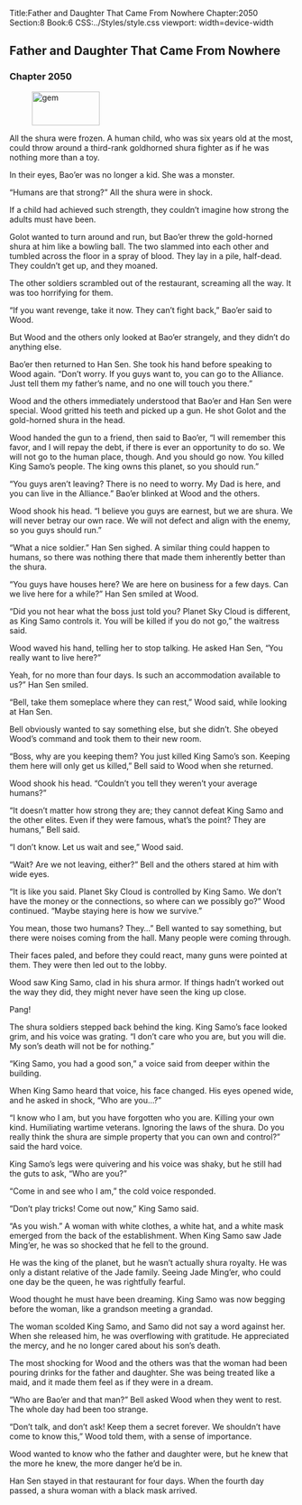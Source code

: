 Title:Father and Daughter That Came From Nowhere 
Chapter:2050 
Section:8 
Book:6 
CSS:../Styles/style.css 
viewport: width=device-width
  
## Father and Daughter That Came From Nowhere
### Chapter 2050 
<figure>
	<img src="../Images/gem.gif" alt="gem" id="gem" width="120" height="60" />
</figure>
  

  
  All the shura were frozen. A human child, who was six years old at the most, could throw around a third-rank goldhorned shura fighter as if he was nothing more than a toy.

In their eyes, Bao’er was no longer a kid. She was a monster.

“Humans are that strong?” All the shura were in shock.

If a child had achieved such strength, they couldn’t imagine how strong the adults must have been.

Golot wanted to turn around and run, but Bao’er threw the gold-horned shura at him like a bowling ball. The two slammed into each other and tumbled across the floor in a spray of blood. They lay in a pile, half-dead. They couldn’t get up, and they moaned.

The other soldiers scrambled out of the restaurant, screaming all the way. It was too horrifying for them.

“If you want revenge, take it now. They can’t fight back,” Bao’er said to Wood.

But Wood and the others only looked at Bao’er strangely, and they didn’t do anything else.

Bao’er then returned to Han Sen. She took his hand before speaking to Wood again. “Don’t worry. If you guys want to, you can go to the Alliance. Just tell them my father’s name, and no one will touch you there.”

Wood and the others immediately understood that Bao’er and Han Sen were special. Wood gritted his teeth and picked up a gun. He shot Golot and the gold-horned shura in the head.

Wood handed the gun to a friend, then said to Bao’er, “I will remember this favor, and I will repay the debt, if there is ever an opportunity to do so. We will not go to the human place, though. And you should go now. You killed King Samo’s people. The king owns this planet, so you should run.”

“You guys aren’t leaving? There is no need to worry. My Dad is here, and you can live in the Alliance.” Bao’er blinked at Wood and the others.

Wood shook his head. “I believe you guys are earnest, but we are shura. We will never betray our own race. We will not defect and align with the enemy, so you guys should run.”

“What a nice soldier.” Han Sen sighed. A similar thing could happen to humans, so there was nothing there that made them inherently better than the shura.

“You guys have houses here? We are here on business for a few days. Can we live here for a while?” Han Sen smiled at Wood.

“Did you not hear what the boss just told you? Planet Sky Cloud is different, as King Samo controls it. You will be killed if you do not go,” the waitress said.

Wood waved his hand, telling her to stop talking. He asked Han Sen, “You really want to live here?”

Yeah, for no more than four days. Is such an accommodation available to us?” Han Sen smiled.

“Bell, take them someplace where they can rest,” Wood said, while looking at Han Sen.

Bell obviously wanted to say something else, but she didn’t. She obeyed Wood’s command and took them to their new room.

“Boss, why are you keeping them? You just killed King Samo’s son. Keeping them here will only get us killed,” Bell said to Wood when she returned.

Wood shook his head. “Couldn’t you tell they weren’t your average humans?”

“It doesn’t matter how strong they are; they cannot defeat King Samo and the other elites. Even if they were famous, what’s the point? They are humans,” Bell said.

“I don’t know. Let us wait and see,” Wood said.

“Wait? Are we not leaving, either?” Bell and the others stared at him with wide eyes.

“It is like you said. Planet Sky Cloud is controlled by King Samo. We don’t have the money or the connections, so where can we possibly go?” Wood continued. “Maybe staying here is how we survive.”

You mean, those two humans? They…” Bell wanted to say something, but there were noises coming from the hall. Many people were coming through.

Their faces paled, and before they could react, many guns were pointed at them. They were then led out to the lobby.

Wood saw King Samo, clad in his shura armor. If things hadn’t worked out the way they did, they might never have seen the king up close.

Pang!

The shura soldiers stepped back behind the king. King Samo’s face looked grim, and his voice was grating. “I don’t care who you are, but you will die. My son’s death will not be for nothing.”

“King Samo, you had a good son,” a voice said from deeper within the building.

When King Samo heard that voice, his face changed. His eyes opened wide, and he asked in shock, “Who are you…?”

“I know who I am, but you have forgotten who you are. Killing your own kind. Humiliating wartime veterans. Ignoring the laws of the shura. Do you really think the shura are simple property that you can own and control?” said the hard voice.

King Samo’s legs were quivering and his voice was shaky, but he still had the guts to ask, “Who are you?”

“Come in and see who I am,” the cold voice responded.

“Don’t play tricks! Come out now,” King Samo said.

“As you wish.” A woman with white clothes, a white hat, and a white mask emerged from the back of the establishment. When King Samo saw Jade Ming’er, he was so shocked that he fell to the ground.

He was the king of the planet, but he wasn’t actually shura royalty. He was only a distant relative of the Jade family. Seeing Jade Ming’er, who could one day be the queen, he was rightfully fearful.

Wood thought he must have been dreaming. King Samo was now begging before the woman, like a grandson meeting a grandad.

The woman scolded King Samo, and Samo did not say a word against her. When she released him, he was overflowing with gratitude. He appreciated the mercy, and he no longer cared about his son’s death.

The most shocking for Wood and the others was that the woman had been pouring drinks for the father and daughter. She was being treated like a maid, and it made them feel as if they were in a dream.

“Who are Bao’er and that man?” Bell asked Wood when they went to rest. The whole day had been too strange.

“Don’t talk, and don’t ask! Keep them a secret forever. We shouldn’t have come to know this,” Wood told them, with a sense of importance.

Wood wanted to know who the father and daughter were, but he knew that the more he knew, the more danger he’d be in.

Han Sen stayed in that restaurant for four days. When the fourth day passed, a shura woman with a black mask arrived.
